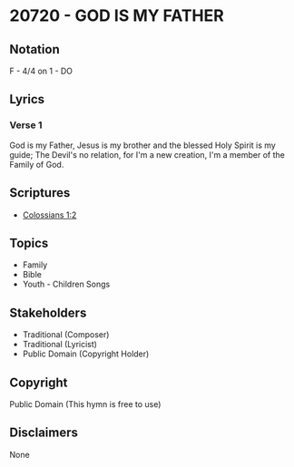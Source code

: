 # 20720 - GOD IS MY FATHER

## Notation

F - 4/4 on 1 - DO

## Lyrics

### Verse 1

God is my Father, Jesus is my brother and the blessed Holy Spirit is my guide; The Devil's no relation, for I'm a new creation, I'm a member of the Family of God.


## Scriptures

- [Colossians 1:2](https://www.biblegateway.com/passage/?search=Colossians%201%3A2)

## Topics

- Family
- Bible
- Youth - Children Songs

## Stakeholders

- Traditional (Composer)
- Traditional (Lyricist)
- Public Domain (Copyright Holder)

## Copyright

Public Domain
(This hymn is free to use)

## Disclaimers

None

